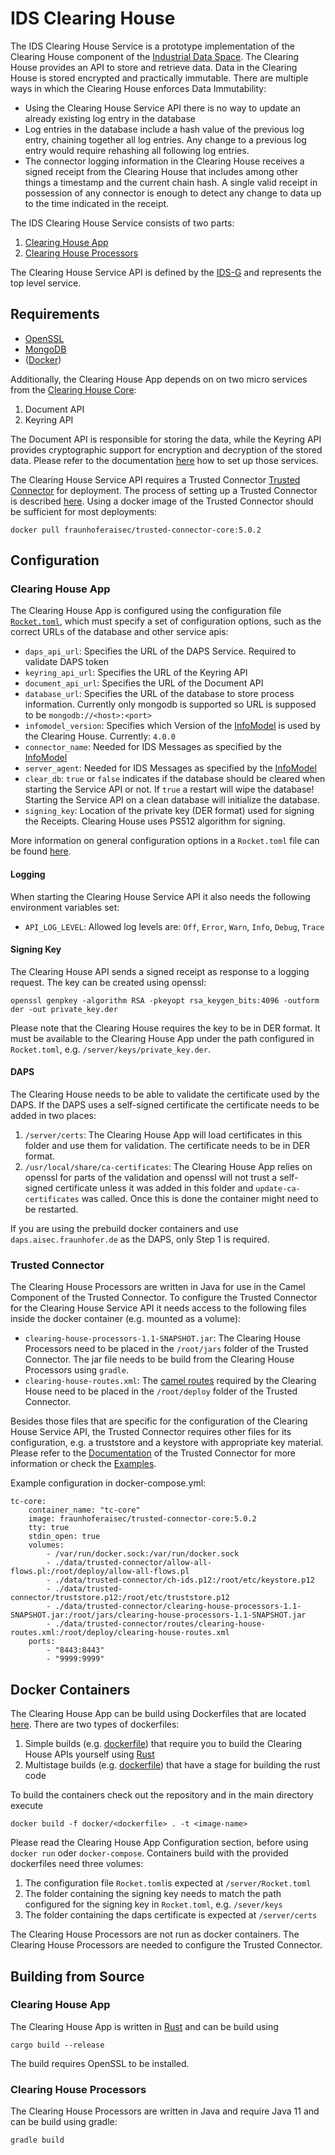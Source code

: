 # IDS Clearing House
The IDS Clearing House Service is a prototype implementation of the Clearing House component of the [Industrial Data Space](https://github.com/International-Data-Spaces-Association/IDS-G). The Clearing House provides an API to store and retrieve data. Data in the Clearing House is stored encrypted and practically immutable. There are multiple ways in which the Clearing House enforces Data Immutability:
- Using the Clearing House Service API there is no way to update an already existing log entry in the database
- Log entries in the database include a hash value of the previous log entry, chaining together all log entries. Any change to a previous log entry would require rehashing all following log entries.
- The connector logging information in the Clearing House receives a signed receipt from the Clearing House that includes among other things a timestamp and the current chain hash. A single valid receipt in possession of any connector is enough to detect any change to data up to the time indicated in the receipt.

The IDS Clearing House Service consists of two parts:

1. [Clearing House App](clearing-house-app)
2. [Clearing House Processors](clearing-house-processors)

The Clearing House Service API is defined by the [IDS-G](https://github.com/International-Data-Spaces-Association/IDS-G/tree/main) and represents the top level service.

## Requirements
- [OpenSSL](https://www.openssl.org)
- [MongoDB](https://www.mongodb.com)
- ([Docker](https://www.docker.com))

Additionally, the Clearing House App depends on on two micro services from the [Clearing House Core](https://github.com/Fraunhofer-AISEC/ids-clearing-house-core):
1. Document API
2. Keyring API

The Document API is responsible for storing the data, while the Keyring API provides cryptographic support for encryption and decryption of the stored data. Please refer to the documentation [here](https://github.com/Fraunhofer-AISEC/ids-clearing-house-core) how to set up those services.

The Clearing House Service API requires a Trusted Connector [Trusted Connector](https://github.com/industrial-data-space/trusted-connector) for deployment. The process of setting up a Trusted Connector is described [here](https://industrial-data-space.github.io/trusted-connector-documentation/docs/getting_started/). Using a docker image of the Trusted Connector should be sufficient for most deployments:

`docker pull fraunhoferaisec/trusted-connector-core:5.0.2`

## Configuration

### Clearing House App
The Clearing House App is configured using the configuration file [`Rocket.toml`](clearing-house-app/clearing-house-api/Rocket.toml), which must specify a set of configuration options, such as the correct URLs of the database and other service apis:
- `daps_api_url`: Specifies the URL of the DAPS Service. Required to validate DAPS token
- `keyring_api_url`: Specifies the URL of the Keyring API
- `document_api_url`: Specifies the URL of the Document API
- `database_url`: Specifies the URL of the database to store process information. Currently only mongodb is supported so URL is supposed to be `mongodb://<host>:<port>`
- `infomodel_version`: Specifies which Version of the [InfoModel](https://github.com/International-Data-Spaces-Association/InformationModel) is used by the Clearing House. Currently: `4.0.0`
- `connector_name`: Needed for IDS Messages as specified by the [InfoModel](https://github.com/International-Data-Spaces-Association/InformationModel)
- `server_agent`: Needed for IDS Messages as specified by the [InfoModel](https://github.com/International-Data-Spaces-Association/InformationModel)
- `clear_db`: `true` or `false` indicates if the database should be cleared when starting the Service API or not. If `true` a restart will wipe the database! Starting the Service API on a clean database will initialize the database.
- `signing_key`: Location of the private key (DER format) used for signing the Receipts. Clearing House uses PS512 algorithm for signing.

More information on general configuration options in a `Rocket.toml` file can be found [here](https://rocket.rs/v0.5-rc/guide/configuration/#rockettoml).

#### Logging
When starting the Clearing House Service API it also needs the following environment variables set:
- `API_LOG_LEVEL`: Allowed log levels are: `Off`, `Error`, `Warn`, `Info`, `Debug`, `Trace`

#### Signing Key
The Clearing House API sends a signed receipt as response to a logging request. The key can be created using openssl:

`openssl genpkey -algorithm RSA -pkeyopt rsa_keygen_bits:4096 -outform der -out private_key.der`

Please note that the Clearing House requires the key to be in DER format. It must be available to the Clearing House App under the path configured in `Rocket.toml`, e.g. `/server/keys/private_key.der`.

#### DAPS
The Clearing House needs to be able to validate the certificate used by the DAPS. If the DAPS uses a self-signed certificate the certificate needs to be added in two places:
1. `/server/certs`: The Clearing House App will load certificates in this folder and use them for validation. The certificate needs to be in DER format.
2. `/usr/local/share/ca-certificates`: The Clearing House App relies on openssl for parts of the validation and openssl will not trust a self-signed certificate unless it was added in this folder and `update-ca-certificates` was called. Once this is done the container might need to be restarted.

If you are using the prebuild docker containers and use `daps.aisec.fraunhofer.de` as the DAPS, only Step 1 is required.

### Trusted Connector
The Clearing House Processors are written in Java for use in the Camel Component of the Trusted Connector. To configure the Trusted Connector for the Clearing House Service API it needs access to the following files inside the docker container (e.g. mounted as a volume):
- `clearing-house-processors-1.1-SNAPSHOT.jar`: The Clearing House Processors need to be placed in the `/root/jars` folder of the Trusted Connector. The jar file needs to be build from the Clearing House Processors using `gradle`.
- `clearing-house-routes.xml`: The [camel routes](clearing-house-processors/src/routes) required by the Clearing House need to be placed in the `/root/deploy` folder of the Trusted Connector.

Besides those files that are specific for the configuration of the Clearing House Service API, the Trusted Connector requires other files for its configuration, e.g. a truststore and a keystore with appropriate key material. Please refer to the [Documentation](https://industrial-data-space.github.io/trusted-connector-documentation/) of the Trusted Connector for more information or check the [Examples](https://github.com/industrial-data-space/trusted-connector/tree/master/examples).

Example configuration in docker-compose.yml:
```
tc-core:
    container_name: "tc-core"
    image: fraunhoferaisec/trusted-connector-core:5.0.2
    tty: true
    stdin_open: true
    volumes:
        - /var/run/docker.sock:/var/run/docker.sock
        - ./data/trusted-connector/allow-all-flows.pl:/root/deploy/allow-all-flows.pl
        - ./data/trusted-connector/ch-ids.p12:/root/etc/keystore.p12
        - ./data/trusted-connector/truststore.p12:/root/etc/truststore.p12
        - ./data/trusted-connector/clearing-house-processors-1.1-SNAPSHOT.jar:/root/jars/clearing-house-processors-1.1-SNAPSHOT.jar
        - ./data/trusted-connector/routes/clearing-house-routes.xml:/root/deploy/clearing-house-routes.xml
    ports:
        - "8443:8443"
        - "9999:9999"
```


## Docker Containers
The Clearing House App can be build using Dockerfiles that are located [here](docker/). There are two types of dockerfiles:
1. Simple builds (e.g. [dockerfile](docker/clearing-house-api.Dockerfile)) that require you to build the Clearing House APIs yourself using [Rust](https://www.rust-lang.org)
2. Multistage builds (e.g. [dockerfile](docker/clearing-house-api-multistage.Dockerfile)) that have a stage for building the rust code

To build the containers check out the repository and in the main directory execute

`docker build -f docker/<dockerfile> . -t <image-name>`

Please read the Clearing House App Configuration section, before using `docker run` oder `docker-compose`. Containers build with the provided dockerfiles need three volumes:
1. The configuration file `Rocket.toml`is expected at `/server/Rocket.toml`
2. The folder containing the signing key needs to match the path configured for the signing key in `Rocket.toml`, e.g. `/sever/keys`
3. The folder containing the daps certificate is expected at `/server/certs`

The Clearing House Processors are not run as docker containers. The Clearing House Processors are needed to configure the Trusted Connector.

## Building from Source
### Clearing House App
The Clearing House App is written in [Rust](https://www.rust-lang.org) and can be build using

`cargo build --release`

The build requires OpenSSL to be installed.

### Clearing House Processors
The Clearing House Processors are written in Java and require Java 11 and can be build using gradle:

`gradle build`
